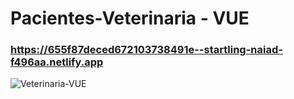# Pacientes-Veterinaria - VUE

### https://655f87deced672103738491e--startling-naiad-f496aa.netlify.app


![Veterinaria-VUE](https://github.com/Jair-vet/Pacientes-Veterinaria-VUE/assets/63264620/8d2f5067-97c0-408a-a888-8d58594e15f6)
